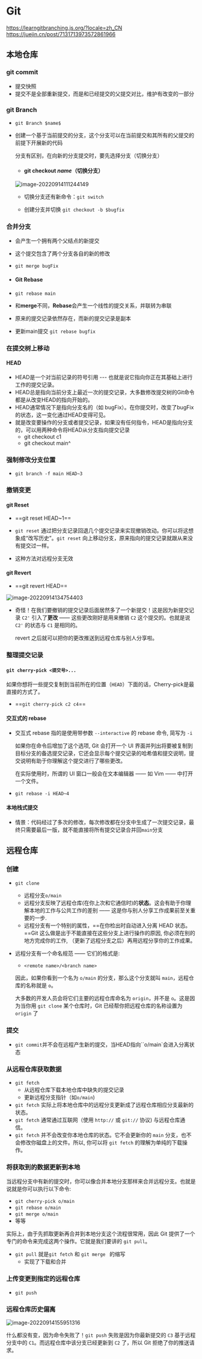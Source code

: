 # Git

https://learngitbranching.js.org/?locale=zh_CN
https://juejin.cn/post/7131713973572861966

## 本地仓库



### git commit

- 提交快照
- 提交不是全部重新提交，而是和已经提交的父提交对比，维护有改变的一部分

### git Branch

- `git Branch $name$`

- 创建一个基于当前提交的分支，这个分支可以在当前提交和其所有的父提交的前提下开展新的代码

  分支有区别，在向新的分支提交时，要先选择分支（切换分支）

  - #### git checkout $name$（切换分支）

  ![image-20220914111244149](C:\Users\Administrator\AppData\Roaming\Typora\typora-user-images\image-20220914111244149.png)

  - 切换分支还有新命令：`git switch`

  - 创建分支并切换 `git checkout -b $bugfix`

### 合并分支

- 会产生一个拥有两个父结点的新提交
- 这个提交包含了两个分支各自的新的修改

- `git merge bugFix`



- #### Git Rebase

- `git rebase main`

- 和**merge**不同，**Rebase**会产生一个线性的提交关系，并联转为串联

- 原来的提交记录依然存在，而新的提交记录是副本

- 更新main提交 `git rebase bugfix`



### 在提交树上移动

#### HEAD

- HEAD是一个对当前记录的符号引用 --- 也就是说它指向你正在其基础上进行工作的提交记录。
- HEAD总是指向当前分支上最近一次的提交记录，大多数修改提交树的Git命令都是从改变HEAD的指向开始的。
- HEAD通常情况下是指向分支名的（如 bugFix）。在你提交时，改变了bugFix的状态，这一变化通过HEAD变得可见。
- 就是改变要操作的分支或者提交记录，如果没有任何指令，HEAD是指向分支的，可以用两种命令将HEAD从分支指向提交记录
  - git checkout c1
  - git checkout main^

### 强制修改分支位置

- `git branch -f main HEAD~3`

### 撤销变更

#### git Reset

- ==git reset HEAD~1==

- `git reset` 通过把分支记录回退几个提交记录来实现撤销改动。你可以将这想象成“改写历史”。`git reset` 向上移动分支，原来指向的提交记录就跟从来没有提交过一样。

- 这种方法对远程分支无效

#### git Revert

- ==git revert HEAD==

![image-20220914134754403](C:\Users\Administrator\AppData\Roaming\Typora\typora-user-images\image-20220914134754403.png)

- 奇怪！在我们要撤销的提交记录后面居然多了一个新提交！这是因为新提交记录 `C2'` 引入了**更改** —— 这些更改刚好是用来撤销 `C2` 这个提交的。也就是说 `C2'` 的状态与 `C1` 是相同的。

  revert 之后就可以把你的更改推送到远程仓库与别人分享啦。

### 整理提交记录

#### `git cherry-pick <提交号>...`

如果你想将一些提交复制到当前所在的位置（`HEAD`）下面的话，Cherry-pick是最直接的方式了。

- ==`git cherry-pick c2 c4`==



#### 交互式的 rebase

- 交互式 rebase 指的是使用带参数 `--interactive` 的 rebase 命令, 简写为 `-i`

  如果你在命令后增加了这个选项, Git 会打开一个 UI 界面并列出将要被复制到目标分支的备选提交记录，它还会显示每个提交记录的哈希值和提交说明，提交说明有助于你理解这个提交进行了哪些更改。

  在实际使用时，所谓的 UI 窗口一般会在文本编辑器 —— 如 Vim —— 中打开一个文件。 

- `git rebase -i HEAD~4`



#### 本地栈式提交

- 情景：代码经过了多次的修改，每次修改都在分支中生成了一次提交记录，最终只需要最后一版，就不能直接将所有提交记录合并回`main`分支



## 远程仓库



### 创建

- `git clone` 
  - 远程分支`o/main`
  - 远程分支反映了远程仓库(在你上次和它通信时)的**状态**。这会有助于你理解本地的工作与公共工作的差别 —— 这是你与别人分享工作成果前至关重要的一步.
  - 远程分支有一个特别的属性，==在你检出时自动进入分离 HEAD 状态。==Git 这么做是出于不能直接在这些分支上进行操作的原因, 你必须在别的地方完成你的工作, （更新了远程分支之后）再用远程分享你的工作成果。

- 远程分支有一个命名规范 —— 它们的格式是:

  - `<remote name>/<branch name>`

  因此，如果你看到一个名为 `o/main` 的分支，那么这个分支就叫 `main`，远程仓库的名称就是 `o`。

  大多数的开发人员会将它们主要的远程仓库命名为 `origin`，并不是 `o`。这是因为当你用 `git clone` 某个仓库时，Git 已经帮你把远程仓库的名称设置为 `origin` 了

### 提交

- `git commit`并不会在远程产生新的提交，当HEAD指向``o/main`会进入分离状态

### 从远程仓库获取数据

- `git fetch`
  - 从远程仓库下载本地仓库中缺失的提交记录
  - 更新远程分支指针（如`o/main`)
- `git fetch` 实际上将本地仓库中的远程分支更新成了远程仓库相应分支最新的状态。
- `git fetch` 通常通过互联网（使用 `http://` 或 `git://` 协议) 与远程仓库通信。
- `git fetch` 并不会改变你本地仓库的状态。它不会更新你的 `main` 分支，也不会修改你磁盘上的文件。所以, 你可以将 `git fetch` 的理解为单纯的下载操作。

### 将获取到的数据更新到本地

当远程分支中有新的提交时，你可以像合并本地分支那样来合并远程分支。也就是说就是你可以执行以下命令:

- `git cherry-pick o/main`
- `git rebase o/main`
- `git merge o/main`
- 等等

实际上，由于先抓取更新再合并到本地分支这个流程很常用，因此 Git 提供了一个专门的命令来完成这两个操作。它就是我们要讲的 `git pull`。

- `git pull` 就是`git fetch` 和 `git merge ` 的缩写
  - 实现了下载和合并



### 上传变更到指定的远程仓库

- `git push` 



### 远程仓库历史偏离

![image-20220914155951316](C:\Users\Administrator\AppData\Roaming\Typora\typora-user-images\image-20220914155951316.png)

什么都没有变，因为命令失败了！`git push` 失败是因为你最新提交的 `C3` 基于远程分支中的 `C1`。而远程仓库中该分支已经更新到 `C2` 了，所以 Git 拒绝了你的推送请求。
